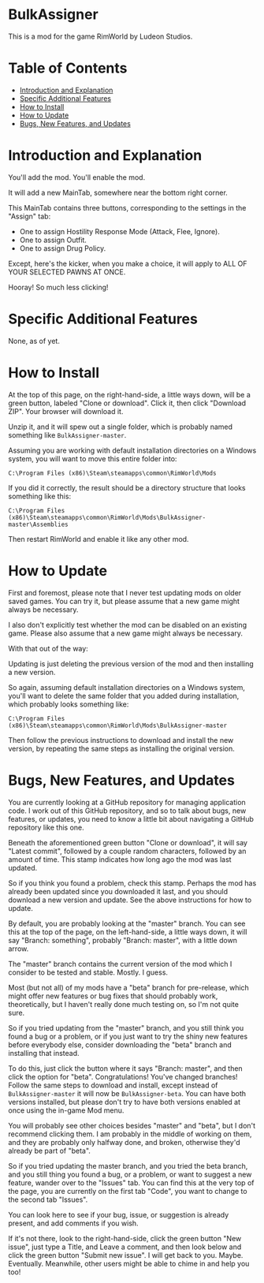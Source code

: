 # BulkAssigner

This is a mod for the game RimWorld by Ludeon Studios.

# Table of Contents

* [Introduction and Explanation](#introduction-and-explanation)
* [Specific Additional Features](#specific-additional-features)
* [How to Install](#how-to-install)
* [How to Update](#how-to-update)
* [Bugs, New Features, and Updates](#bugs-new-features-and-updates)

# Introduction and Explanation

You'll add the mod. You'll enable the mod.

It will add a new MainTab, somewhere near the bottom right corner.

This MainTab contains three buttons, corresponding to the settings in the "Assign" tab:

* One to assign Hostility Response Mode (Attack, Flee, Ignore).
* One to assign Outfit.
* One to assign Drug Policy.

Except, here's the kicker, when you make a choice, it will apply to ALL OF YOUR SELECTED PAWNS AT ONCE.

Hooray! So much less clicking!

# Specific Additional Features

None, as of yet.

# How to Install

At the top of this page, on the right-hand-side, a little ways down, will be a green button, labeled "Clone or download". Click it, then click "Download ZIP". Your browser will download it.

Unzip it, and it will spew out a single folder, which is probably named something like `BulkAssigner-master`.

Assuming you are working with default installation directories on a Windows system, you will want to move this entire folder into:

`C:\Program Files (x86)\Steam\steamapps\common\RimWorld\Mods`

If you did it correctly, the result should be a directory structure that looks something like this:

`C:\Program Files (x86)\Steam\steamapps\common\RimWorld\Mods\BulkAssigner-master\Assemblies`

Then restart RimWorld and enable it like any other mod.

# How to Update

First and foremost, please note that I never test updating mods on older saved games. You can try it, but please assume that a new game might always be necessary.

I also don't explicitly test whether the mod can be disabled on an existing game. Please also assume that a new game might always be necessary.

With that out of the way:

Updating is just deleting the previous version of the mod and then installing a new version.

So again, assuming default installation directories on a Windows system, you'll want to delete the same folder that you added during installation, which probably looks something like:

`C:\Program Files (x86)\Steam\steamapps\common\RimWorld\Mods\BulkAssigner-master`

Then follow the previous instructions to download and install the new version, by repeating the same steps as installing the original version.

# Bugs, New Features, and Updates

You are currently looking at a GitHub repository for managing application code. I work out of this GitHub repository, and so to talk about bugs, new features, or updates, you need to know a little bit about navigating a GitHub repository like this one.

Beneath the aforementioned green button "Clone or download", it will say "Latest commit", followed by a couple random characters, followed by an amount of time. This stamp indicates how long ago the mod was last updated.

So if you think you found a problem, check this stamp. Perhaps the mod has already been updated since you downloaded it last, and you should download a new version and update. See the above instructions for how to update.

By default, you are probably looking at the "master" branch. You can see this at the top of the page, on the left-hand-side, a little ways down, it will say "Branch: something", probably "Branch: master", with a little down arrow.

The "master" branch contains the current version of the mod which I consider to be tested and stable. Mostly. I guess.

Most (but not all) of my mods have a "beta" branch for pre-release, which might offer new features or bug fixes that should probably work, theoretically, but I haven't really done much testing on, so I'm not quite sure.

So if you tried updating from the "master" branch, and you still think you found a bug or a problem, or if you just want to try the shiny new features before everybody else, consider downloading the "beta" branch and installing that instead.

To do this, just click the button where it says "Branch: master", and then click the option for "beta". Congratulations! You've changed branches! Follow the same steps to download and install, except instead of `BulkAssigner-master` it will now be `BulkAssigner-beta`. You can have both versions installed, but please don't try to have both versions enabled at once using the in-game Mod menu.

You will probably see other choices besides "master" and "beta", but I don't recommend clicking them. I am probably in the middle of working on them, and they are probably only halfway done, and broken, otherwise they'd already be part of "beta".

So if you tried updating the master branch, and you tried the beta branch, and you still thing you found a bug, or a problem, or want to suggest a new feature, wander over to the "Issues" tab. You can find this at the very top of the page, you are currently on the first tab "Code", you want to change to the second tab "Issues".

You can look here to see if your bug, issue, or suggestion is already present, and add comments if you wish.

If it's not there, look to the right-hand-side, click the green button "New issue", just type a Title, and Leave a comment, and then look below and click the green button "Submit new issue". I will get back to you. Maybe. Eventually. Meanwhile, other users might be able to chime in and help you too!
